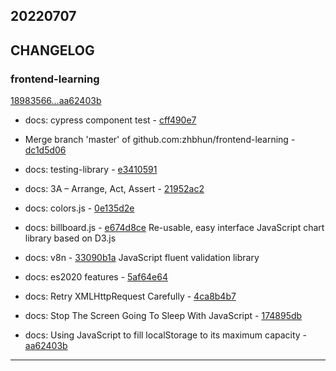 ## 20220707

## CHANGELOG

### frontend-learning

[18983566...aa62403b](https://github.com/zhbhun/frontend-learning/compare/18983566...aa62403b)

* docs: cypress component test - [cff490e7](https://github.com/zhbhun/frontend-learning/commit/cff490e70b373c23b98b0ccaaf294aa4e89dd684)
* Merge branch 'master' of github.com:zhbhun/frontend-learning - [dc1d5d06](https://github.com/zhbhun/frontend-learning/commit/dc1d5d0694f55ae0e467b6783ef902d9f459f5c8)
* docs: testing-library - [e3410591](https://github.com/zhbhun/frontend-learning/commit/e34105917b6b1b5776170915ff981cf956e68fd1)
* docs: 3A – Arrange, Act, Assert - [21952ac2](https://github.com/zhbhun/frontend-learning/commit/21952ac2c55d0a0adf829c7cfbe93eda35ebfdca)
* docs: colors.js - [0e135d2e](https://github.com/zhbhun/frontend-learning/commit/0e135d2ef8f0a2fd3ceb0cccfca969cfb3968856)
* docs: billboard.js - [e674d8ce](https://github.com/zhbhun/frontend-learning/commit/e674d8ced7642190d4256fa85caa634b87710069)
    Re-usable, easy interface JavaScript chart library based on D3.js
    

* docs: v8n - [33090b1a](https://github.com/zhbhun/frontend-learning/commit/33090b1a89254e28d04a2e57449830ea0194fb72)
    JavaScript fluent validation library
    

* docs: es2020 features - [5af64e64](https://github.com/zhbhun/frontend-learning/commit/5af64e64a3b92371a34830e9babc19875425e01c)
* docs: Retry XMLHttpRequest Carefully - [4ca8b4b7](https://github.com/zhbhun/frontend-learning/commit/4ca8b4b7b12ae394ae3f642c69a572407ac7eb1b)
* docs: Stop The Screen Going To Sleep With JavaScript - [174895db](https://github.com/zhbhun/frontend-learning/commit/174895dbac74decf99fbbfc565178839839ca999)
* docs: Using JavaScript to fill localStorage to its maximum capacity - [aa62403b](https://github.com/zhbhun/frontend-learning/commit/aa62403bb7e409872a3f56ff7e05670b578d33a9)

---


